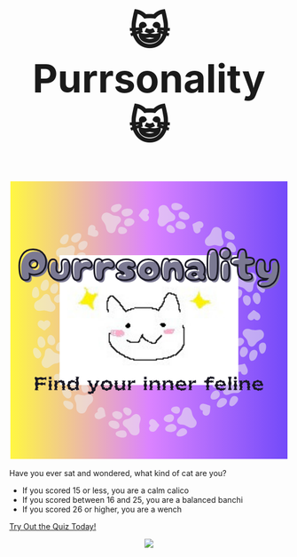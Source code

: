 <h2 align="center" style="font-size: 70px;">😺 Purrsonality 😺</h2>
<p align="center">
  <img src="https://github.com/stinkies/GREEN.chi/blob/main/Purrsonality.png" alt="raspberry">
</p>

Have you ever sat and wondered, what kind of cat are you? 

* If you scored 15 or less, you are a calm calico
* If you scored between 16 and 25, you are a balanced banchi
* If you scored 26 or higher, you are a wench


[Try Out the Quiz Today!](https://stinkies.github.io/GREEN.chi/)

<p align="center">
  <img width="400px" src="https://skillicons.dev/icons?i=js,html,css,vscode,git&perline=10" />
</p>
